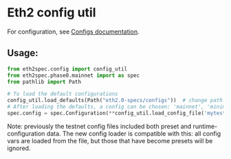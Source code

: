 # Eth2 config util

For configuration, see [Configs documentation](../../../../../configs/README.md).

## Usage:

```python
from eth2spec.config import config_util
from eth2spec.phase0.mainnet import as spec
from pathlib import Path

# To load the default configurations
config_util.load_defaults(Path("eth2.0-specs/configs"))  # change path to point to equivalent of specs `configs` dir.
# After loading the defaults, a config can be chosen: 'mainnet', 'minimal', or custom network config (by file path)
spec.config = spec.Configuration(**config_util.load_config_file('mytestnet.yaml'))
```

Note: previously the testnet config files included both preset and runtime-configuration data.
The new config loader is compatible with this: all config vars are loaded from the file, 
but those that have become presets will be ignored. 
